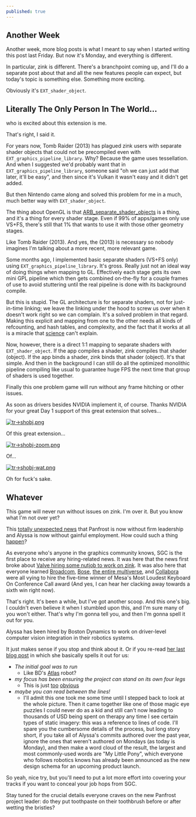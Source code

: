 ```yaml
---
published: true
---
```

## Another Week

Another week, more blog posts is what I meant to say when I started writing this post last Friday. But now it's Monday, and everything is different.

In particular, zink is different. There's a branchpoint coming up, and I'll do a separate post about that and all the new features people can expect, but today's topic is something else. Something more exciting.

Obviously it's `EXT_shader_object`.

## Literally The Only Person In The World...
who is excited about this extension is me.

That's right, I said it.

For years now, Tomb Raider (2013) has plagued zink users with separate shader objects that could not be precompiled even with `EXT_graphics_pipeline_library`. Why? Because the game uses tessellation. And when I suggested we'd probably want that in `EXT_graphics_pipeline_library`, someone said "oh we can just add that later, it'll be easy", and then since it's Vulkan it wasn't easy and it didn't get added.

But then Nintendo came along and solved this problem for me in a much, much better way with `EXT_shader_object`.

The thing about OpenGL is that [ARB_separate_shader_objects](https://registry.khronos.org/OpenGL/extensions/ARB/ARB_separate_shader_objects.txt) is a thing, and it's a thing for every shader stage. Even if 99% of apps/games only use VS+FS, there's still that 1% that wants to use it with those other geometry stages.

Like Tomb Raider (2013). And yes, the (2013) is necessary so nobody imagines I'm talking about a more recent, more relevant game.

Some months ago, I implemented basic separate shaders (VS+FS only) using `EXT_graphics_pipeline_library`. It's gross. Really just not an ideal way of doing things when mapping to GL. Effectively each stage gets its own mini GPL pipeline which then gets combined on-the-fly for a couple frames of use to avoid stuttering until the real pipeline is done with its background compile.

But this is stupid. The GL architecture is for separate shaders, not for just-in-time linking; we leave the linking under the hood to screw us over when it doesn't work right so we can complain. It's a solved problem in that regard. Making this explicit and mapping from one to the other needs all kinds of refcounting, and hash tables, and complexity, and the fact that it works at all is a miracle that [science](https://en.wikipedia.org/wiki/Spaghetti) can't explain.

Now, however, there is a direct 1:1 mapping to separate shaders with `EXT_shader_object`. If the app compiles a shader, zink compiles that shader (object). If the app binds a shader, zink binds that shader (object). It's that simple. And then in the background I can still do all the optimized monolithic pipeline compiling like usual to guarantee huge FPS the next time that group of shaders is used together.

Finally this one problem game will run without any frame hitching or other issues.

As soon as drivers besides NVIDIA implement it, of course. Thanks NVIDIA for your great Day 1 support of this great extension that solves...

[![tr->shobj.png]({{site.url}}/assets/tr->shobj.png)]({{site.url}}/assets/tr->shobj.png)

Of this great extension...

[![tr->shobj-zoom.png]({{site.url}}/assets/tr->shobj-zoom.png)]({{site.url}}/assets/tr->shobj-zoom.png)

Of...

[![tr->shobj-wat.png]({{site.url}}/assets/tr->shobj-wat.png)]({{site.url}}/assets/tr->shobj-wat.png)

Oh for fuck's sake.

## Whatever
This game will never run without issues on zink. I'm over it. But you know what I'm not over yet?

This [totally unexpected news](https://rosenzweig.io/blog/passing-reins-panfrost.html) that Panfrost is now without firm leadership and Alyssa is now without gainful employment. How could such a thing [happen](https://en.wikipedia.org/wiki/Time)?

As everyone who's anyone in the graphics community knows, SGC is the first place to receive any hiring-related news. It was here that the news first broke about [Valve hiring some nutjob to work on zink]({{site.url}}/dont-call-it-a-comeback). It was also here that everyone learned [Broadcom]({{site.url}}/new-year-new-me), [Bose]({{site.url}}/choo-choo), [the entire multiverse]({{site.url}}/leaks), and [Collabora]({{site.url}}/announcing-kopper) were all vying to hire the five-time winner of Mesa's Most Loudest Keyboard On Conference Call award (And yes, I can hear her clacking away towards a sixth win right now).

That's right. It's been a while, but I've got another scoop. And this one's big. I couldn't even believe it when I stumbled upon this, and I'm sure many of you won't either. That's why I'm gonna tell you, and then I'm gonna spell it out for you.

Alyssa has been hired by Boston Dynamics to work on driver-level computer vision integration in their robotics systems.

It just makes sense if you stop and think about it. Or if you re-read [her last blog post](https://rosenzweig.io/blog/passing-reins-panfrost.html) in which she basically spells it out for us:
* *The initial goal was to run*
  * Like BD's [Atlas](https://www.bostondynamics.com/atlas) robot?
* *my focus has been ensuring the project can stand on its own four legs*
  * This is just [too](https://www.bostondynamics.com/solutions/inspection) [obvious](https://en.wikipedia.org/wiki/BigDog)
* *maybe you can read between the lines!*
  * I'll admit this one took me some time until I stepped back to look at the whole picture. Then it came together like one of those magic eye puzzles I could never do as a kid and still can't now leading to thousands of USD being spent on therapy any time I see certain types of static imagery: this was a reference to lines of code. I'll spare you the cumbersome details of the process, but long story short, if you take all of Alyssa's commits authored over the past year, ignore the ones that weren't authored on Mondays (as today is Monday), and then make a word cloud of the result, the largest and most commonly-used words are "My Little Pony", which everyone who follows robotics knows has already been announced as the new design schema for an upcoming product launch.
  
So yeah, nice try, but you'll need to put a lot more effort into covering your tracks if you want to conceal your job hops from SGC.

Stay tuned for the crucial details everyone craves on the new Panfrost project leader: do they put toothpaste on their toothbrush before or after wetting the bristles?
